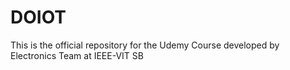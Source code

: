 # DOIOT
This is the official repository for the Udemy Course developed by Electronics Team at IEEE-VIT SB
